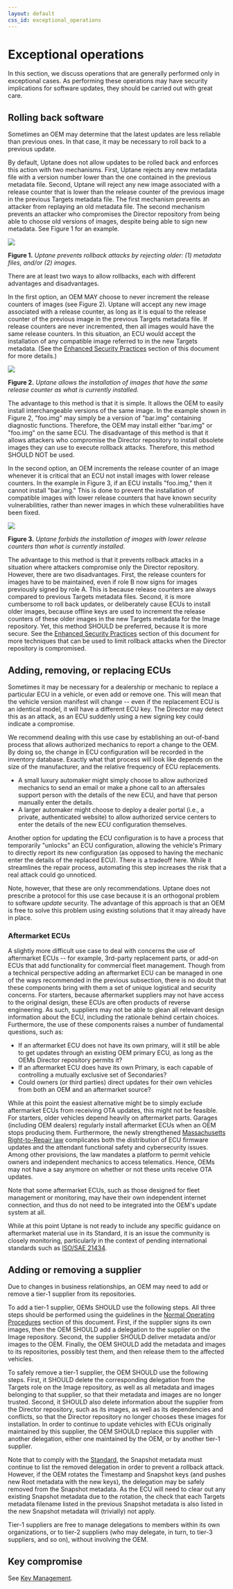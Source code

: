 ```yaml
---
layout: default
css_id: exceptional_operations
---
```


# Exceptional operations

In this section, we discuss operations that are generally performed only in exceptional cases. As performing these operations may have security implications for software updates, they should be carried out with great care.

## Rolling back software

Sometimes an OEM may determine that the latest updates are less reliable than previous ones.  In that case, it may be necessary to roll back to a previous update.

By default, Uptane does not allow updates to be rolled back and enforces this action with two mechanisms. First, Uptane rejects any new metadata file with a version number lower than the one contained in the previous metadata file. Second, Uptane will reject any new image associated with a release counter that is lower than the release counter of the previous image in the previous Targets metadata file. The first mechanism prevents an attacker from replaying an old metadata file. The second mechanism prevents an attacker who compromises the Director repository from being able to choose old versions of images, despite being able to sign new metadata. See Figure 1 for an example.

![](assets/images/except_1_.rollback_prev.png)

**Figure 1.** *Uptane prevents rollback attacks by rejecting older: (1) metadata files, and/or (2) images.*

There are at least two ways to allow rollbacks, each with different advantages and disadvantages.

In the first option, an OEM MAY choose to never increment the release counters of images (see Figure 2). Uptane will accept any new image associated with a release counter, as long as it is equal to the release counter of the previous image in the previous Targets metadata file. If release counters are never incremented, then all images would have the same release counters. In this situation, an ECU would accept the installation of any compatible image referred to in the new Targets metadata. (See the [Enhanced Security Practices](https://uptane.github.io/deployment-considerations/security_considerations.html) section of this document for more details.)

![](assets/images/except_2_diffimage_samecounter.png)

**Figure 2.** *Uptane allows the installation of images that have the same release counter as what is currently installed.*

The advantage to this method is that it is simple. It allows the OEM to easily install interchangeable versions of the same image. In the example shown in Figure 2, "foo.img" may simply be a version of "bar.img" containing diagnostic functions. Therefore, the OEM may install either "bar.img" or "foo.img" on the same ECU. The disadvantage of this method is that it allows attackers who compromise the Director repository to install obsolete images they can use to execute rollback attacks. Therefore, this method SHOULD NOT be used.

In the second option, an OEM increments the release counter of an image whenever it is critical that an ECU not install images with lower release counters. In the example in Figure 3, if an ECU installs "foo.img," then it cannot install "bar.img." This is done to prevent the installation of compatible images with lower release counters that have known security vulnerabilities, rather than newer images in which these vulnerabilities have been fixed.

![](assets/images/except_3_diffimage_samecounter2.png)

**Figure 3.** *Uptane forbids the installation of images with lower release counters than what is currently installed.*

The advantage to this method is that it prevents rollback attacks in a situation
where attackers compromise only the Director repository.  However, there are two disadvantages. First, the release counters for images have to be maintained, even if role B now signs for images previously signed by role A. This is because release counters are always compared to previous Targets metadata files. Second, it is more cumbersome to roll back updates, or deliberately cause ECUs to install older images, because offline keys are used to increment the release counters of these older images in the new Targets metadata for the Image repository. Yet, this method SHOULD be preferred, because it is more secure. See the [Enhanced Security Practices](https://uptane.github.io/deployment-considerations/security_considerations.html) section of this document for more techniques that can be used to limit rollback attacks when the Director repository is compromised.


## Adding, removing, or replacing ECUs

Sometimes it may be necessary for a dealership or mechanic to replace a particular ECU in a vehicle, or even add or remove one. This will mean that the vehicle version manifest will change -- even if the replacement ECU is an identical model, it will have a different ECU key. The Director may detect this as an attack, as an ECU suddenly using a new signing key could indicate a compromise.

We recommend dealing with this use case by establishing an out-of-band process that allows authorized mechanics to report a change to the OEM. By doing so, the change in ECU configuration will be recorded in the inventory database. Exactly what that process will look like depends on the size of the manufacturer, and the relative frequency of ECU replacements.

* A small luxury automaker might simply choose to allow authorized mechanics to send an email or make a phone call to an aftersales support person with the details of the new ECU, and have that person manually enter the details.
* A larger automaker might choose to deploy a dealer portal (i.e., a private, authenticated website) to allow authorized service centers to enter the details of the new ECU configuration themselves.

Another option for updating the ECU configuration is to have a process that temporarily "unlocks" an ECU configuration, allowing the vehicle's Primary to directly report its new configuration (as opposed to having the mechanic enter the details of the replaced ECU). There is a tradeoff here. While it streamlines the repair process, automating this step increases the risk that a real attack could go unnoticed.

Note, however, that these are only recommendations. Uptane does not prescribe a protocol for this use case because it is an orthogonal problem to software _update_ security. The advantage of this approach is that an OEM is free to solve this problem using existing solutions that it may already have in place.

### Aftermarket ECUs

A slightly more difficult use case to deal with concerns the use of aftermarket ECUs -- for example, 3rd-party replacement parts, or add-on ECUs that add functionality for commercial fleet management. Though from a technical perspective adding an aftermarket ECU can be managed in one of the ways recommended in the previous subsection, there is no doubt that these components bring with them a set of unique logistical and security concerns. For starters, because aftermarket suppliers may not have access to the original design, these ECUs are often products of reverse engineering. As such, suppliers may not be able to glean all relevant design information about the ECU, including the rationale behind certain choices. Furthermore, the use of these components raises a number of fundamental questions, such as:
- If an aftermarket ECU does not have its own primary, will it still be able to get updates through an existing OEM primary ECU, as long as the  OEMs Director repository permits it? 
- If an aftermarket ECU does have its own Primary, is each capable of controlling a mutually exclusive set of Secondaries?
- Could owners (or third parties) direct updates for their own vehicles from both an OEM and an aftermarket source? 

While at this point the easiest alternative might be to simply exclude aftermarket ECUs from receiving OTA updates, this might not be feasible. For starters, older vehicles depend heavily on aftermarket parts. Garages (including OEM dealers) regularly install aftermarket ECUs when an OEM stops producing them. Furthermore, the newly strengthened [Massachusetts Right-to-Repair law](https://en.wikipedia.org/wiki/2020_Massachusetts_Question_1) complicates both the distribution of ECU firmware updates and the attendant functional safety and cybersecurity issues. Among other provisions, the law mandates a platform to permit vehicle owners and independent mechanics to access telematics. Hence, OEMs may not have a say anymore on whether or not these units receive OTA updates.

Note that some aftermarket ECUs, such as those designed for fleet management or monitoring, may have their own independent internet connection, and thus do not need to be integrated into the OEM's update system at all. 

While at this point Uptane is not ready to include any specific guidance on aftermarket material use in its Standard, it is an issue the community is closely monitoring, particularly in the context of pending international standards such as [ISO/SAE 21434](https://www.iso.org/standard/70918.html). 

## Adding or removing a supplier

Due to changes in business relationships, an OEM may need to add or remove a tier-1 supplier from its repositories.

To add a tier-1 supplier, OEMs SHOULD use the following steps. All three steps should be performed using the guidelines in the [Normal Operating Procedures](https://uptane.github.io/deployment-considerations/normal_operation.html) section of this document. First, if the supplier signs its own images, then the OEM SHOULD add a delegation to the supplier on the Image repository. Second, the supplier SHOULD deliver metadata and/or images to the OEM. Finally, the OEM SHOULD add the metadata and images to its repositories, possibly test them, and then release them to the affected vehicles.

To safely remove a tier-1 supplier, the OEM SHOULD use the following steps. First, it SHOULD delete the corresponding delegation from the Targets role on the Image repository, as well as all metadata and images belonging to that supplier, so that their metadata and images are no longer trusted. Second, it SHOULD also delete information about the supplier from the Director repository, such as its images, as well as its dependencies and conflicts, so that the Director repository no longer chooses these images for installation. In order to continue to update vehicles with ECUs originally maintained by this supplier, the OEM SHOULD replace this supplier with another delegation, either one maintained by the OEM, or by another tier-1 supplier.

Note that to comply with the [Standard](https://uptane.github.io/papers/uptane-standard.2.0.0.html#check_snapshot), the Snapshot metadata must continue to list the removed delegation in order to prevent a rollback attack. However, if the OEM rotates the Timestamp and Snapshot keys (and pushes new Root metadata with the new keys), the delegation may be safely removed from the Snapshot metadata. As the ECU will need to clear out any existing Snapshot metadata due to the rotation, the check that each Targets metadata filename listed in the previous Snapshot metadata is also listed in the new Snapshot metadata will (trivially) not apply.

Tier-1 suppliers are free to manage delegations to members within its own organizations, or to tier-2 suppliers (who may delegate, in turn, to tier-3 suppliers, and so on), without involving the OEM.


## Key compromise

See [Key Management](key_management.html).

<!---
Copyright 2022 Joint Development Foundation Projects, LLC, Uptane Series

Licensed under the Apache License, Version 2.0 (the "License");
you may not use this file except in compliance with the License.
You may obtain a copy of the License at

   http://www.apache.org/licenses/LICENSE-2.0

Unless required by applicable law or agreed to in writing, software
distributed under the License is distributed on an "AS IS" BASIS,
WITHOUT WARRANTIES OR CONDITIONS OF ANY KIND, either express or implied.
See the License for the specific language governing permissions and
limitations under the License.
-->